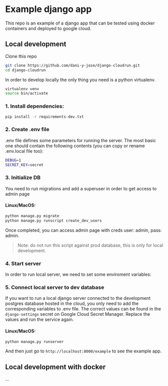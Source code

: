 # Example django app
This repo is an example of a django app that can be tested using docker containers and deployed 
to google cloud.

## Local development
Clone this repo
```bash
git clone https://github.com/dani-y-jose/django-cloudrun.git
cd django-cloudrun
```
In order to develop locally the only thing you need is a python virtualenv.
```bash
virtualenv venv
source bin/activate
```
### 1. Install dependencies:
```bash
pip install -r requirements-dev.txt
```

### 2. Create .env file
.env file defines some parameters for running the server. The most basic one
should contain the following contents (you can copy or rename .env.local file too):

```bash
DEBUG=1
SECRET_KEY=secret
```
### 3. Initialize DB
You need to run migrations and add a superuser in order to get access to admin
page
#### Linux/MacOS:
```bash
python manage.py migrate
python manage.py runscript create_dev_users
```
Once completed, you can access admin page with creds user: admin, pass: admin.
> Note: do not run this script against prod database, this is only for local development.

### 4. Start server
In order to run local server, we need to set some enviroment variables:

### 5. Connect local server to dev database
If you want to run a local django server connected to the development
postgres database hosted in the cloud, you only need to add the 
corresponding variables to .env file.
The correct values can be found in the `django-settings` secret on Google
Cloud Secret Manager. Replace the values and run the service again.
#### Linux/MacOS:
```bash
python manage.py runserver
```

And then just go to `http://localhost:8000/example` to see the example app.

## Local development with docker
...